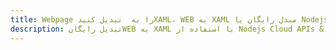 ---title: Webpage را به  تبدیل کنیدXAML، WEB به XAML مبدل رایگان یا Nodejs SDKdescription: تبدیل رایگانWEB به XAML با استفاده از Nodejs Cloud APIs & SDK همچنین اسناد PDF را در Cloud ایجاد، ویرایش و رندر کنید.---
